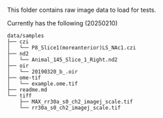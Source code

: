 This folder contains raw image data to load for tests.

Currently has the following (20250210)

    data/samples
    ├── czi
    │   └── P8_Slice1(moreanterior)LS_NAc1.czi
    ├── nd2
    │   └── Animal_145_Slice_1_Right.nd2
    ├── oir
    │   └── 20190320_b_.oir
    ├── ome-tif
    │   └── example.ome.tif
    ├── readme.md
    └── tiff
        ├── MAX_rr30a_s0_ch2_imagej_scale.tif
        └── rr30a_s0_ch2_imagej_scale.tif
